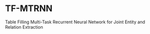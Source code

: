 # TF-MTRNN
Table Filling Multi-Task Recurrent Neural Network for Joint Entity and Relation Extraction

